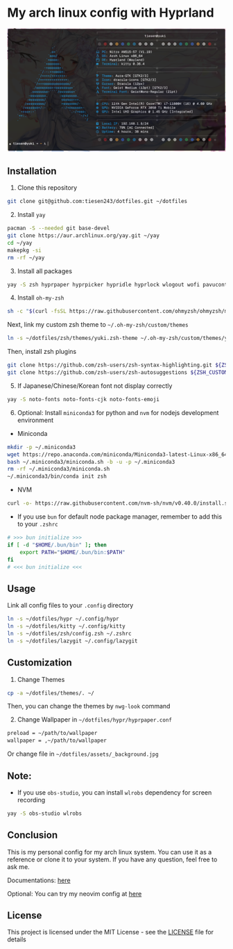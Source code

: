 # My arch linux config with Hyprland

![preview](./assets/preview.png)

## Installation

1. Clone this repository

```bash
git clone git@github.com:tiesen243/dotfiles.git ~/dotfiles
```

2. Install `yay`

```bash
pacman -S --needed git base-devel
git clone https://aur.archlinux.org/yay.git ~/yay
cd ~/yay
makepkg -si
rm -rf ~/yay
```

3. Install all packages

```bash
yay -S zsh hyprpaper hyprpicker hypridle hyprlock wlogout wofi pavucontrol brightnessctl playerctl floorp-bin cliphist wl-clipboard grim slurp thunar gvfs lsd bat nwg-look p7zip fastfetch btop commitizen-go
```

4. Install `oh-my-zsh`

```bash
sh -c "$(curl -fsSL https://raw.githubusercontent.com/ohmyzsh/ohmyzsh/master/tools/install.sh)"
```

Next, link my custom zsh theme to `~/.oh-my-zsh/custom/themes`

```bash
ln -s ~/dotfiles/zsh/themes/yuki.zsh-theme ~/.oh-my-zsh/custom/themes/yuki.zsh-theme
```

Then, install zsh plugins

```bash
git clone https://github.com/zsh-users/zsh-syntax-highlighting.git ${ZSH_CUSTOM:-~/.oh-my-zsh/custom}/plugins/zsh-syntax-highlighting
git clone https://github.com/zsh-users/zsh-autosuggestions ${ZSH_CUSTOM:-~/.oh-my-zsh/custom}/plugins/zsh-autosuggestions
```

5. If Japanese/Chinese/Korean font not display correctly

```bash
yay -S noto-fonts noto-fonts-cjk noto-fonts-emoji
```

6. Optional: Install `miniconda3` for python and `nvm` for nodejs development environment

- Miniconda

```bash
mkdir -p ~/.miniconda3
wget https://repo.anaconda.com/miniconda/Miniconda3-latest-Linux-x86_64.sh -O ~/.miniconda3/miniconda.sh
bash ~/.miniconda3/miniconda.sh -b -u -p ~/.miniconda3
rm -rf ~/.miniconda3/miniconda.sh
~/.miniconda3/bin/conda init zsh
```

- NVM

```bash
curl -o- https://raw.githubusercontent.com/nvm-sh/nvm/v0.40.0/install.sh | bash
```

- If you use `bun` for default node package manager, remember to add this to your `.zshrc`

```bash
# >>> bun initialize >>>
if [ -d "$HOME/.bun/bin" ]; then
    export PATH="$HOME/.bun/bin:$PATH"
fi
# <<< bun initialize <<<
```

## Usage

Link all config files to your `.config` directory

```bash
ln -s ~/dotfiles/hypr ~/.config/hypr
ln -s ~/dotfiles/kitty ~/.config/kitty
ln -s ~/dotfiles/zsh/config.zsh ~/.zshrc
ln -s ~/dotfiles/lazygit ~/.config/lazygit
```

## Customization

1. Change Themes

```bash
cp -a ~/dotfiles/themes/. ~/
```

Then, you can change the themes by `nwg-look` command

2. Change Wallpaper in `~/dotfiles/hypr/hyprpaper.conf`

```bash
preload = ~/path/to/wallpaper
wallpaper = ,~/path/to/wallpaper
```

Or change file in `~/dotfiles/assets/_background.jpg`

## Note:

- If you use `obs-studio`, you can install `wlrobs` dependency for screen recording

```bash
yay -S obs-studio wlrobs
```

## Conclusion

This is my personal config for my arch linux system. You can use it as a reference or clone it to your system. If you have any question, feel free to ask me.

Documentations: [here](https://tiesen.id.vn/blogs/hyprland/)

Optional: You can try my neovim config at [here](https://github.com/tiesen243/nvim)

## License

This project is licensed under the MIT License - see the [LICENSE](LICENSE.md) file for details
